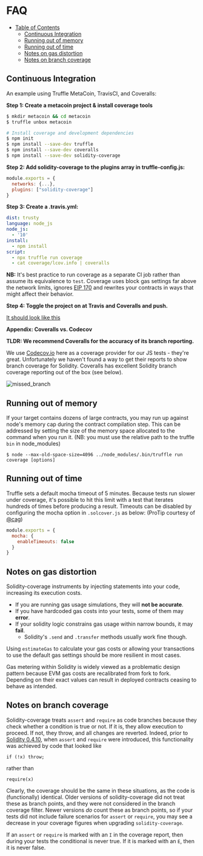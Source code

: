 # FAQ

- [Table of Contents](#contents)
  * [Continuous Integration](#continuous-integration)
  * [Running out of memory](#running-out-of-memory)
  * [Running out of time](#running-out-of-time)
  * [Notes on gas distortion](#notes-on-gas-distortion)
  * [Notes on branch coverage](#notes-on-branch-coverage)

## Continuous Integration

An example using Truffle MetaCoin, TravisCI, and Coveralls:

**Step 1: Create a metacoin project & install coverage tools**

```bash
$ mkdir metacoin && cd metacoin
$ truffle unbox metacoin

# Install coverage and development dependencies
$ npm init
$ npm install --save-dev truffle
$ npm install --save-dev coveralls
$ npm install --save-dev solidity-coverage
```

**Step 2: Add solidity-coverage to the plugins array in truffle-config.js:**

```javascript
module.exports = {
  networks: {...},
  plugins: ["solidity-coverage"]
}
```

**Step 3: Create a .travis.yml:**

```yml
dist: trusty
language: node_js
node_js:
  - '10'
install:
  - npm install
script:
  - npx truffle run coverage
  - cat coverage/lcov.info | coveralls
```
**NB:** It's best practice to run coverage as a separate CI job rather than assume its
equivalence to `test`. Coverage uses block gas settings far above the network limits,
ignores [EIP 170][4] and rewrites your contracts in ways that might affect
their behavior.

**Step 4: Toggle the project on at Travis and Coveralls and push.**

[It should look like this][1]

**Appendix: Coveralls vs. Codecov**

**TLDR: We recommend Coveralls for the accuracy of its branch reporting.**

We use [Codecov.io][2] here as a coverage provider for our JS tests - they're great. Unfortunately we haven't found a way to get their reports to show branch coverage for Solidity. Coveralls has excellent Solidity branch coverage reporting out of the box (see below).

![missed_branch][3]


## Running out of memory

If your target contains dozens of large contracts, you may run up against node's memory cap during the
contract compilation step. This can be addressed by setting the size of the memory space allocated to the command
when you run it. (NB: you must use the relative path to the truffle `bin` in node_modules)
```
$ node --max-old-space-size=4096 ../node_modules/.bin/truffle run coverage [options]
```

## Running out of time

Truffle sets a default mocha timeout of 5 minutes. Because tests run slower under coverage, it's possible to hit this limit with a test that iterates hundreds of times before producing a result. Timeouts can be disabled by configuring the mocha option in `.solcover.js` as below: (ProTip courtesy of [@cag](https://github.com/cag))

```javascript
module.exports = {
  mocha: {
    enableTimeouts: false
  }
}
```

## Notes on gas distortion

Solidity-coverage instruments by injecting statements into your code, increasing its execution costs.

+ If you are running gas usage simulations, they will **not be accurate**.
+ If you have hardcoded gas costs into your tests, some of them may **error**.
+ If your solidity logic constrains gas usage within narrow bounds, it may **fail**. 
  + Solidity's `.send` and `.transfer` methods usually work fine though.

Using `estimateGas` to calculate your gas costs or allowing your transactions to use the default gas
settings should be more resilient in most cases.

Gas metering within Solidity is widely viewed as a problematic design pattern because EVM gas costs are recalibrated from fork to fork. Depending on their exact values can result in deployed contracts ceasing to behave as intended.

## Notes on branch coverage

Solidity-coverage treats `assert` and `require` as code branches because they check whether a condition is true or not. If it is, they allow execution to proceed. If not, they throw, and all changes are reverted. Indeed, prior to [Solidity 0.4.10](https://github.com/ethereum/solidity/releases/tag/v0.4.10), when `assert` and `require` were introduced, this functionality was achieved by code that looked like

```
if (!x) throw;
```
rather than

```
require(x)
```

Clearly, the coverage should be the same in these situations, as the code is (functionally) identical. Older versions of solidity-coverage did not treat these as branch points, and they were not considered in the branch coverage filter. Newer versions *do* count these as branch points, so if your tests did not include failure scenarios for `assert` or `require`, you may see a decrease in your coverage figures when upgrading `solidity-coverage`.

If an `assert` or `require` is marked with an `I` in the coverage report, then during your tests the conditional is never true. If it is marked with an `E`, then it is never false.

[1]: https://coveralls.io/builds/25886294
[2]: https://codecov.io/ 
[3]: https://user-images.githubusercontent.com/7332026/28502310-6851f79c-6fa4-11e7-8c80-c8fd80808092.png
[4]: https://github.com/ethereum/EIPs/blob/master/EIPS/eip-170.md
